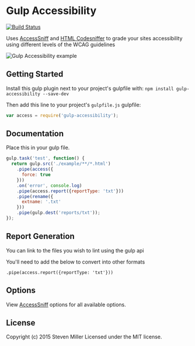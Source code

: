 # Gulp Accessibility
[![Build Status](https://travis-ci.org/yargalot/gulp-accessibility.svg?branch=master)](https://travis-ci.org/yargalot/gulp-accessibility)

Uses [AccessSniff](https://github.com/yargalot/AccessSniff) and [HTML Codesniffer](http://github.com/squizlabs/HTML_CodeSniffer) to grade your sites accessibility using different levels of the WCAG guidelines

![Gulp Accessibility example](/img/example.png)

## Getting Started
Install this gulp plugin next to your project's gulpfile with: `npm install gulp-accessibility --save-dev`

Then add this line to your project's `gulpfile.js` gulpfile:

```javascript
var access = require('gulp-accessibility');
```

## Documentation
Place this in your gulp file.

```javascript
gulp.task('test', function() {
  return gulp.src('./example/**/*.html')
    .pipe(access({
      force: true
    }))
    .on('error', console.log)
    .pipe(access.report({reportType: 'txt'}))
    .pipe(rename({
      extname: '.txt'
    }))
    .pipe(gulp.dest('reports/txt'));
});

```

## Report Generation
You can link to the files you wish to lint using the gulp api

You'll need to add the below to convert into other formats
```
.pipe(access.report({reportType: 'txt'}))
```

## Options
View [AccessSniff](https://github.com/yargalot/AccessSniff) options for all available options.  

## License
Copyright (c) 2015 Steven Miller
Licensed under the MIT license.
